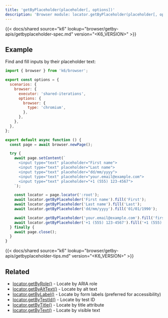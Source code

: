 ```yaml
---
title: 'getByPlaceholder(placeholder[, options])'
description: 'Browser module: locator.getByPlaceholder(placeholder[, options]) method'
---
```


{{< docs/shared source="k6" lookup="browser/getby-apis/getbyplaceholder-spec.md" version="<K6_VERSION>" >}}

## Example

Find and fill inputs by their placeholder text:

```javascript
import { browser } from 'k6/browser';

export const options = {
  scenarios: {
    browser: {
      executor: 'shared-iterations',
      options: {
        browser: {
          type: 'chromium',
        },
      },
    },
  },
};

export default async function () {
  const page = await browser.newPage();

  try {
    await page.setContent(`
      <input type="text" placeholder="First name">
      <input type="text" placeholder="Last name">
      <input type="text" placeholder="dd/mm/yyyy">
      <input type="text" placeholder="your.email@example.com">
      <input type="text" placeholder="+1 (555) 123-4567">
    `);

    const locator = page.locator(':root');
    await locator.getByPlaceholder('First name').fill('First');
    await locator.getByPlaceholder('Last name').fill('Last');
    await locator.getByPlaceholder('dd/mm/yyyy').fill('01/01/1990');

    await locator.getByPlaceholder('your.email@example.com').fill('first.last@example.com');
    await locator.getByPlaceholder('+1 (555) 123-4567').fill('+1 (555) 987-6543');
  } finally {
    await page.close();
  }
}
```

{{< docs/shared source="k6" lookup="browser/getby-apis/getbyplaceholder-tips.md" version="<K6_VERSION>" >}}

## Related

- [locator.getByRole()](https://grafana.com/docs/k6/<K6_VERSION>/javascript-api/k6-browser/locator/getbyrole/) - Locate by ARIA role
- [locator.getByAltText()](https://grafana.com/docs/k6/<K6_VERSION>/javascript-api/k6-browser/locator/getbyalttext/) - Locate by alt text
- [locator.getByLabel()](https://grafana.com/docs/k6/<K6_VERSION>/javascript-api/k6-browser/locator/getbylabel/) - Locate by form labels (preferred for accessibility)
- [locator.getByTestId()](https://grafana.com/docs/k6/<K6_VERSION>/javascript-api/k6-browser/locator/getbytestid/) - Locate by test ID
- [locator.getByTitle()](https://grafana.com/docs/k6/<K6_VERSION>/javascript-api/k6-browser/locator/getbytitle/) - Locate by title attribute
- [locator.getByText()](https://grafana.com/docs/k6/<K6_VERSION>/javascript-api/k6-browser/locator/getbytext/) - Locate by visible text
